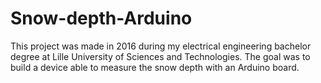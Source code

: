 # Snow-depth-Arduino
This project was made in 2016 during my electrical engineering bachelor degree at Lille University of Sciences and Technologies. The goal was to build a device able to measure the snow depth with an Arduino board.
